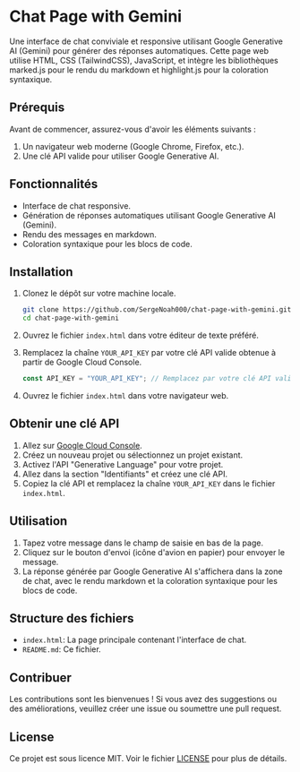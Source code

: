 # Chat Page with Gemini

Une interface de chat conviviale et responsive utilisant Google Generative AI (Gemini) pour générer des réponses automatiques. Cette page web utilise HTML, CSS (TailwindCSS), JavaScript, et intègre les bibliothèques marked.js pour le rendu du markdown et highlight.js pour la coloration syntaxique.

## Prérequis

Avant de commencer, assurez-vous d'avoir les éléments suivants :

1. Un navigateur web moderne (Google Chrome, Firefox, etc.).
2. Une clé API valide pour utiliser Google Generative AI.

## Fonctionnalités

- Interface de chat responsive.
- Génération de réponses automatiques utilisant Google Generative AI (Gemini).
- Rendu des messages en markdown.
- Coloration syntaxique pour les blocs de code.

## Installation

1. Clonez le dépôt sur votre machine locale.

    ```bash
    git clone https://github.com/SergeNoah000/chat-page-with-gemini.git
    cd chat-page-with-gemini
    ```

2. Ouvrez le fichier `index.html` dans votre éditeur de texte préféré.

3. Remplacez la chaîne `YOUR_API_KEY` par votre clé API valide obtenue à partir de Google Cloud Console.

    ```javascript
    const API_KEY = "YOUR_API_KEY"; // Remplacez par votre clé API valide
    ```

4. Ouvrez le fichier `index.html` dans votre navigateur web.

## Obtenir une clé API

1. Allez sur [Google Cloud Console](https://console.cloud.google.com/).
2. Créez un nouveau projet ou sélectionnez un projet existant.
3. Activez l'API "Generative Language" pour votre projet.
4. Allez dans la section "Identifiants" et créez une clé API.
5. Copiez la clé API et remplacez la chaîne `YOUR_API_KEY` dans le fichier `index.html`.

## Utilisation

1. Tapez votre message dans le champ de saisie en bas de la page.
2. Cliquez sur le bouton d'envoi (icône d'avion en papier) pour envoyer le message.
3. La réponse générée par Google Generative AI s'affichera dans la zone de chat, avec le rendu markdown et la coloration syntaxique pour les blocs de code.

## Structure des fichiers

- `index.html`: La page principale contenant l'interface de chat.
- `README.md`: Ce fichier.

## Contribuer

Les contributions sont les bienvenues ! Si vous avez des suggestions ou des améliorations, veuillez créer une issue ou soumettre une pull request.

## License

Ce projet est sous licence MIT. Voir le fichier [LICENSE](LICENSE.md) pour plus de détails.
